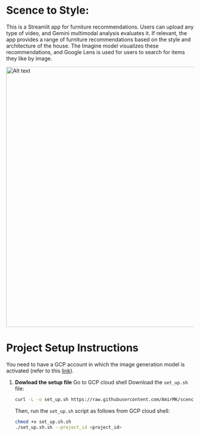 # Scence to Style:

This is a Streamlit app for furniture recommendations. Users can upload any type of video, and Gemini multimodal analysis evaluates it. If relevant, the app provides a range of furniture recommendations based on the style and architecture of the house. The Imagine model visualizes these recommendations, and Google Lens is used for users to search for items they like by image.


<img src="images/cover.gif" alt="Alt text" width="700"/>


# Project Setup Instructions

You need to have a GCP account in which the image generation model is activated (refer to this [link](https://cloud.google.com/vertex-ai/generative-ai/docs/image/overview)).

1. **Dowload the setup file**
   Go to GCP cloud shell 
   Download the `set_up.sh` file:
   ```bash  
   curl -L -o set_up.sh https://raw.githubusercontent.com/AmirMK/scence-to-style/main/set_up.sh
   ```
   Then, run the `set_up.sh` script as follows from GCP cloud shell:
   ```bash
   chmod +x set_up.sh.sh
   ./set_up.sh.sh --project_id <project_id>
   ```
 
